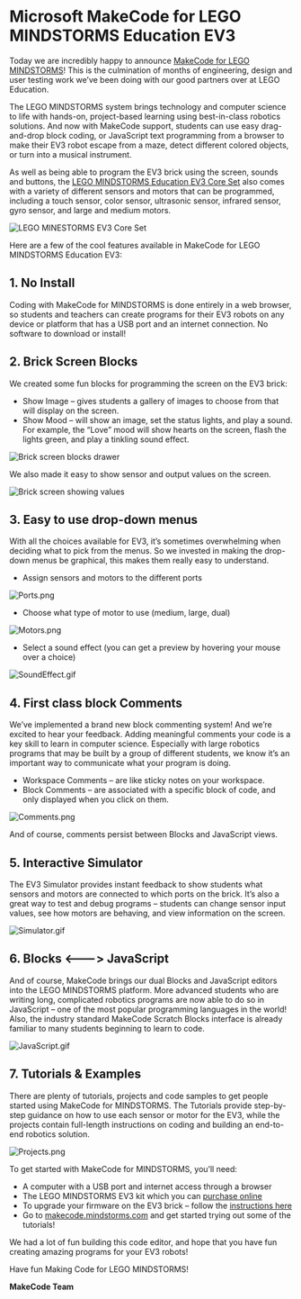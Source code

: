 # Microsoft MakeCode for LEGO MINDSTORMS Education EV3

Today we are incredibly happy to announce [MakeCode for LEGO MINDSTORMS](https://makecode.mindstorms.com/)!  This is the culmination of months of engineering, design and user testing work we’ve been doing with our good partners over at LEGO Education.

The LEGO MINDSTORMS system brings technology and computer science to life with hands-on, project-based learning using best-in-class robotics solutions.  And now with MakeCode support, students can use easy drag-and-drop block coding, or JavaScript text programming from a browser to make their EV3 robot escape from a maze, detect different colored objects, or turn into a musical instrument.

As well as being able to program the EV3 brick using the screen, sounds and buttons, the [LEGO MINDSTORMS Education EV3 Core Set](https://education.lego.com/en-us/products/lego-mindstorms-education-ev3-core-set-/5003400) also comes with a variety of different sensors and motors that can be programmed, including a touch sensor, color sensor, ultrasonic sensor, infrared sensor, gyro sensor, and large and medium motors. 

![LEGO MINESTORMS EV3 Core Set](/static/blog/lego/05-08-2018/core-set.jpg)

Here are a few of the cool features available in MakeCode for LEGO MINDSTORMS Education EV3:

## 1. No Install

Coding with MakeCode for MINDSTORMS is done entirely in a web browser, so students and teachers can create programs for their EV3 robots on any device or platform that has a USB port and an internet connection.  No software to download or install!

## 2. Brick Screen Blocks 

We created some fun blocks for programming the screen on the EV3 brick:

* Show Image – gives students a gallery of images to choose from that will display on the screen.
* Show Mood – will show an image, set the status lights, and play a sound.  For example, the “Love” mood will show hearts on the screen, flash the lights green, and play a tinkling sound effect.

![Brick screen blocks drawer](/static/blog/lego/05-08-2018/brick-screen.gif)

We also made it easy to show sensor and output values on the screen. 

![Brick screen showing values](/static/blog/lego/05-08-2018/brick-screen-values.png)

## 3. Easy to use drop-down menus

With all the choices available for EV3, it’s sometimes overwhelming when deciding what to pick from the menus. So we invested in making the drop-down menus be graphical, this makes them really easy to understand.

* Assign sensors and motors to the different ports  
 
![Ports.png](/static/blog/lego/05-08-2018/ports.png)

* Choose what type of motor to use (medium, large, dual) 
 
![Motors.png](/static/blog/lego/05-08-2018/motors.png)

* Select a sound effect (you can get a preview by hovering your mouse over a choice) 
 
![SoundEffect.gif](/static/blog/lego/05-08-2018/sound-effect.gif)

## 4. First class block Comments

We’ve implemented a brand new block commenting system!  And we’re excited to hear your feedback. Adding meaningful comments your code is a key skill to learn in computer science. Especially with large robotics programs that may be built by a group of different students, we know it’s an important way to communicate what your program is doing.

* Workspace Comments – are like sticky notes on your workspace.
* Block Comments – are associated with a specific block of code, and only displayed when you click on them.
 
![Comments.png](/static/blog/lego/05-08-2018/comments.png)

And of course, comments persist between Blocks and JavaScript views.

## 5. Interactive Simulator

The EV3 Simulator provides instant feedback to show students what sensors and motors are connected to which ports on the brick.  It’s also a great way to test and debug programs – students can change sensor input values, see how motors are behaving, and view information on the screen. 

![Simulator.gif](/static/blog/lego/05-08-2018/simulator.gif)

## 6. Blocks <---> JavaScript

And of course, MakeCode brings our dual Blocks and JavaScript editors into the LEGO MINDSTORMS platform. More advanced students who are writing long, complicated robotics programs are now able to do so in JavaScript – one of the most popular programming languages in the world! Also, the industry standard MakeCode Scratch Blocks interface is already familiar to many students beginning to learn to code. 

![JavaScript.gif](/static/blog/lego/05-08-2018/javascript.gif)

## 7. Tutorials & Examples

There are plenty of tutorials, projects and code samples to get people started using MakeCode for MINDSTORMS. The Tutorials provide step-by-step guidance on how to use each sensor or motor for the EV3, while the projects contain full-length instructions on coding and building an end-to-end robotics solution. 
 
![Projects.png](/static/blog/lego/05-08-2018/projects.png)

To get started with MakeCode for MINDSTORMS, you’ll need:

* A computer with a USB port and internet access through a browser 
* The LEGO MINDSTORMS EV3 kit which you can [purchase online](https://education.lego.com/en-us/shop/mindstorms%20ev3) 
* To upgrade your firmware on the EV3 brick – follow the [instructions here](https://makecode.mindstorms.com/troubleshoot) 
* Go to [makecode.mindstorms.com](https://makecode.mindstorms.com) and get started trying out some of the tutorials!

We had a lot of fun building this code editor, and hope that you have fun creating amazing programs for your EV3 robots!

Have fun Making Code for LEGO MINDSTORMS! 

**MakeCode Team**
